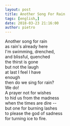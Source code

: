```yaml
---
layout: post
title: Another Song For Rain
tags: [english,]
date: 2018-03-23 21:16:00
author: pietro
---
```

Another song for rain<br/>as rain's already here<br/>I'm swimming, drenched,<br/>and blissful, quenched<br/>the thirst is gone<br/>but not the laugh<br/>at last I feel I have<br/>enough<br/>then do we sing for rain?<br/>We do!<br/>A prayer not for wishes<br/>to hid us from the madness<br/>when the times are dire --<br/>but one for burning lashes<br/>to please the god of sadness<br/>for turning ice to fire.

